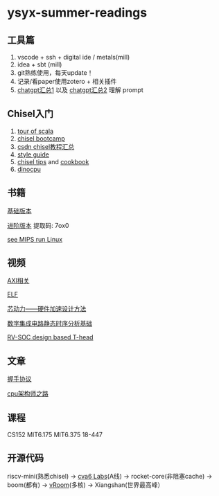 # ysyx-summer-readings



## 工具篇

1. vscode + ssh + digital ide / metals(mill)
2. idea + sbt (mill)
3. git熟练使用，每天update！
4. 记录/看paper使用zotero + 相关插件
5. [chatgpt汇总1](https://cc.ai55.cc/) 以及 [chatgpt汇总2](https://github.com/LiLittleCat/awesome-free-chatgpt)  理解 prompt



## Chisel入门

1.   [tour of scala](https://docs.scala-lang.org/zh-cn/tour/tour-of-scala.html)
2.   [chisel bootcamp](https://github.com/freechipsproject/chisel-bootcamp)
3.   [csdn chisel教程汇总](https://blog.csdn.net/qq_34291505/article/details/86744581)
4.   [style guide](https://github.com/ccelio/chisel-style-guide)
5.   [chisel tips](https://jia.je/hardware/2022/01/03/chisel3-cookbook/)  and [cookbook](https://www.chisel-lang.org/chisel3/docs/cookbooks/cookbook.html)
6.   [dinocpu](https://github.com/jlpteaching/dinocpu)



## 书籍

[基础版本](https://www.aliyundrive.com/s/v6SjfJmJXoR)


[进阶版本](https://www.aliyundrive.com/s/jisU96qDGrA) 提取码: 7ox0

[see MIPS run Linux](./book/See.MIPS.Run.2nd.中文版.pdf)



## 视频

[AXI相关](https://www.bilibili.com/video/BV1mD4y1p7UK/?vd_source=38024886289f4efc2c6167eacd5361b7)

[ELF](https://www.bilibili.com/video/BV17K4y1N7Q2/?p=16&vd_source=38024886289f4efc2c6167eacd5361b7)

[芯动力——硬件加速设计方法](https://www.icourse163.org/course/SWJTU-1207492806)

[数字集成电路静态时序分析基础](https://space.bilibili.com/382647602)

[RV-SOC design based T-head](https://www.dizhixiong.cn/class5/)



## 文章

[握手协议](https://zhuanlan.zhihu.com/p/620498057)

[cpu架构师之路](https://mp.weixin.qq.com/s/p2RRFLMBvNZg7PPde-jjiA)



## 课程

CS152  MIT6.175  MIT6.375  18-447

## 开源代码

riscv-mini(熟悉chisel) -> [cva6 Labs](https://github.com/sifferman/labs-with-cva6)(A线) -> rocket-core(非阻塞cache) -> boom(都有) -> [vRoom](https://github.com/MoonbaseOtago/vroom)(多核) -> Xiangshan(世界最高峰）

